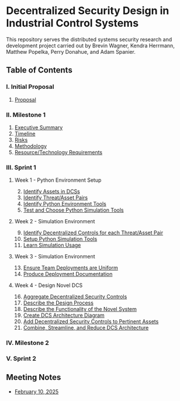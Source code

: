 # Decentralized Security Design in Industrial Control Systems

This repository serves the distributed systems security research and development project carried out by Brevin Wagner, Kendra Herrmann, Matthew Popelka, Perry Donahue, and Adam Spanier.

## Table of Contents

### I. Initial Proposal
1. [Proposal](https://github.com/adamspanier/Distributed-Systems-Security/blob/main/Documentation/InitialProposal.md)

### II. Milestone 1
1. [Executive Summary](https://github.com/adamspanier/Distributed-Systems-Security/blob/main/Documentation/Summary.md)
2. [Timeline](https://github.com/adamspanier/Distributed-Systems-Security/blob/main/Documentation/Timeline.md)
3. [Risks](https://github.com/adamspanier/Distributed-Systems-Security/blob/main/Documentation/Risks.md)
4. [Methodology](https://github.com/adamspanier/Distributed-Systems-Security/blob/main/Documentation/Methodology.md)
5. [Resource/Technology Requirements](https://github.com/adamspanier/Distributed-Systems-Security/blob/main/Documentation/Resources.md)

### III. Sprint 1

1. Week 1 - Python Environment Setup

    2. [Identify Assets in DCSs](https://github.com/adamspanier/Distributed-Systems-Security/blob/main/Documentation/AssetsThreatsControls.md)
    3. [Identify Threat/Asset Pairs](https://github.com/adamspanier/Distributed-Systems-Security/blob/main/Documentation/AssetsThreatsControls.md)
    4. [Identify Python Environment Tools](https://github.com/adamspanier/Distributed-Systems-Security/blob/main/Documentation/PythonSimulationTools.md)
    5. [Test and Choose Python Simulation Tools](https://github.com/adamspanier/Distributed-Systems-Security/blob/main/Documentation/PythonSimulationTools.md)
     
7. Week 2 - Simulation Environment
   
    9. [Identify Decentralized Controls for each Threat/Asset Pair](https://github.com/adamspanier/Distributed-Systems-Security/blob/main/Documentation/AssetsThreatsControls.md)
    10. [Setup Python Simulation Tools](https://github.com/adamspanier/Distributed-Systems-Security/blob/main/Documentation/PythonSimulationTools.md)
    11. [Learn Simulation Usage](https://github.com/adamspanier/Distributed-Systems-Security/blob/main/Documentation/PythonSimulationTools.md)
  
12. Week 3 - Simulation Environment
    
    13. [Ensure Team Deployments are Uniform](https://github.com/adamspanier/Distributed-Systems-Security/blob/main/Documentation/PythonSimulationTools.md)
    14. [Produce Deployment Documentation](https://github.com/adamspanier/Distributed-Systems-Security/blob/main/Documentation/PythonSimulationTools.md)
        
15. Week 4 - Design Novel DCS
    
    16. [Aggregate Decentralized Security Controls](https://github.com/adamspanier/Distributed-Systems-Security/blob/main/Documentation/DecentralizedControls.md)
    17. [Describe the Design Process](https://github.com/adamspanier/Distributed-Systems-Security/blob/main/Documentation/DCSArchitecture.md)
    18. [Describe the Functionality of the Novel System](https://github.com/adamspanier/Distributed-Systems-Security/blob/main/Documentation/DCSArchitecture.md)
    19. [Create DCS Architecture Diagram](https://github.com/adamspanier/Distributed-Systems-Security/blob/main/Documentation/DCSArchitecture.md)
    21. [Add Decentralized Security Controls to Pertinent Assets](https://github.com/adamspanier/Distributed-Systems-Security/blob/main/Documentation/DCSArchitecture.md)
    22. [Combine, Streamline, and Reduce DCS Architecture](https://github.com/adamspanier/Distributed-Systems-Security/blob/main/Documentation/DCSArchitecture.md)

### IV. Milestone 2

### V. Sprint 2

## Meeting Notes

* [February 10, 2025](https://github.com/adamspanier/Distributed-Systems-Security/blob/main/MeetingNotes/Feb10_Notes.md)
